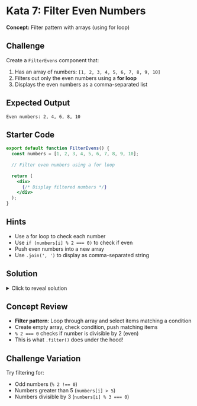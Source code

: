 # Kata 7: Filter Even Numbers

**Concept:** Filter pattern with arrays (using for loop)

## Challenge

Create a `FilterEvens` component that:
1. Has an array of numbers: `[1, 2, 3, 4, 5, 6, 7, 8, 9, 10]`
2. Filters out only the even numbers using a **for loop**
3. Displays the even numbers as a comma-separated list

## Expected Output

```
Even numbers: 2, 4, 6, 8, 10
```

## Starter Code

```jsx
export default function FilterEvens() {
  const numbers = [1, 2, 3, 4, 5, 6, 7, 8, 9, 10];
  
  // Filter even numbers using a for loop
  
  return (
    <div>
      {/* Display filtered numbers */}
    </div>
  );
}
```

## Hints

- Use a for loop to check each number
- Use `if (numbers[i] % 2 === 0)` to check if even
- Push even numbers into a new array
- Use `.join(', ')` to display as comma-separated string

## Solution

<details>
<summary>Click to reveal solution</summary>

```jsx
export default function FilterEvens() {
  const numbers = [1, 2, 3, 4, 5, 6, 7, 8, 9, 10];
  
  // FILTER: Select only even numbers using a for loop
  const evenNumbers = [];
  for (let i = 0; i < numbers.length; i++) {
    if (numbers[i] % 2 === 0) {
      evenNumbers.push(numbers[i]);
    }
  }
  
  return (
    <div>
      <p>Even numbers: {evenNumbers.join(', ')}</p>
    </div>
  );
}
```

</details>

## Concept Review
- **Filter pattern**: Loop through array and select items matching a condition
- Create empty array, check condition, push matching items
- `% 2 === 0` checks if number is divisible by 2 (even)
- This is what `.filter()` does under the hood!

## Challenge Variation

Try filtering for:
- Odd numbers (`% 2 !== 0`)
- Numbers greater than 5 (`numbers[i] > 5`)
- Numbers divisible by 3 (`numbers[i] % 3 === 0`)


